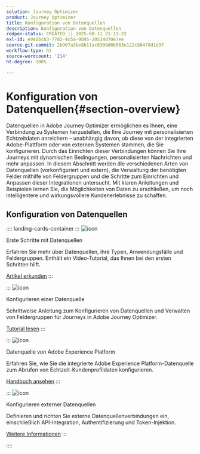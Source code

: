 ```yaml
---
solution: Journey Optimizer
product: Journey Optimizer
title: Konfiguration von Datenquellen
description: Konfiguration von Datenquellen
redpen-status: CREATED_||_2025-08-11_21-11-22
exl-id: e940bc83-77d2-4c5a-9895-20534d70e7ee
source-git-commit: 2b907a3be8b11ac6308d0b563e122c88478d1d37
workflow-type: ht
source-wordcount: '214'
ht-degree: 100%

---
```


# Konfiguration von Datenquellen{#section-overview}

Datenquellen in Adobe Journey Optimizer ermöglichen es Ihnen, eine Verbindung zu Systemen herzustellen, die Ihre Journey mit personalisierten Echtzeitdaten anreichern – unabhängig davon, ob diese von der integrierten Adobe-Plattform oder von externen Systemen stammen, die Sie konfigurieren. Durch das Einrichten dieser Verbindungen können Sie Ihre Journeys mit dynamischen Bedingungen, personalisierten Nachrichten und mehr anpassen. In diesem Abschnitt werden die verschiedenen Arten von Datenquellen (vorkonfiguriert und extern), die Verwaltung der benötigten Felder mithilfe von Feldergruppen und die Schritte zum Einrichten und Anpassen dieser Integrationen untersucht. Mit klaren Anleitungen und Beispielen lernen Sie, die Möglichkeiten von Daten zu erschließen, um noch intelligentere und wirkungsvollere Kundenerlebnisse zu schaffen.

## Konfiguration von Datenquellen

:::: landing-cards-container
:::
![icon](https://cdn.experienceleague.adobe.com/icons/circle-play.svg?lang=de)

Erste Schritte mit Datenquellen

Erfahren Sie mehr über Datenquellen, ihre Typen, Anwendungsfälle und Feldergruppen. Enthält ein Video-Tutorial, das Ihnen bei den ersten Schritten hilft.

[Artikel erkunden](../using/datasource/about-data-sources.md)
:::

:::
![icon](https://cdn.experienceleague.adobe.com/icons/gear.svg?lang=de)

Konfigurieren einer Datenquelle

Schrittweise Anleitung zum Konfigurieren von Datenquellen und Verwalten von Feldergruppen für Journeys in Adobe Journey Optimizer.

[Tutorial lesen](../using/datasource/configure-data-sources.md)
:::

:::
![icon](https://cdn.experienceleague.adobe.com/icons/puzzle-piece.svg?lang=de)

Datenquelle von Adobe Experience Platform

Erfahren Sie, wie Sie die integrierte Adobe Experience Platform-Datenquelle zum Abrufen von Echtzeit-Kundenprofildaten konfigurieren.

[Handbuch ansehen](../using/datasource/adobe-experience-platform-data-source.md)
:::

:::
![icon](https://cdn.experienceleague.adobe.com/icons/code-branch.svg?lang=de)

Konfigurieren externer Datenquellen

Definieren und richten Sie externe Datenquellenverbindungen ein, einschließlich API-Integration, Authentifizierung und Token-Injektion.

[Weitere Informationen](../using/datasource/external-data-sources.md)
:::

::::
